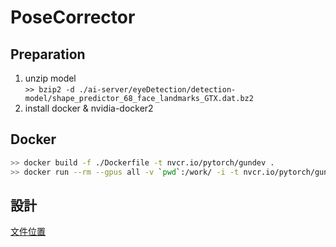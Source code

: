 # PoseCorrector

## Preparation 
1. unzip model \
    `>> bzip2 -d ./ai-server/eyeDetection/detection-model/shape_predictor_68_face_landmarks_GTX.dat.bz2`
2. install docker & nvidia-docker2


## Docker
```bash
>> docker build -f ./Dockerfile -t nvcr.io/pytorch/gundev .
>> docker run --rm --gpus all -v `pwd`:/work/ -i -t nvcr.io/pytorch/gundev:latest bash
```

## 設計
[文件位置](doc/design.md)
